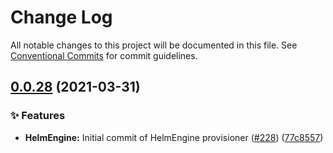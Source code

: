 # Change Log

All notable changes to this project will be documented in this file.
See [Conventional Commits](https://conventionalcommits.org) for commit guidelines.

## [0.0.28](https://github.com/c6o/provisioners/compare/v0.0.27...v0.0.28) (2021-03-31)


### ✨ Features

* **HelmEngine:** Initial commit of HelmEngine provisioner ([#228](https://github.com/c6o/provisioners/issues/228)) ([77c8557](https://github.com/c6o/provisioners/commit/77c85572f0031639ee3aefe7f6ee544a7edd2056))

